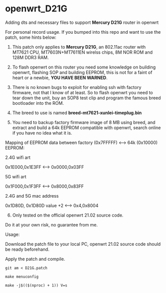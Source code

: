 # openwrt_D21G

Adding dts and necessary files to support **Mercury D21G** router in openwrt

For personal record usage. If you bumped into this repo and want to use the patch, some hints below:

1. This patch only applies to **Mercury D21G**, an 802.11ac router with MT7621 CPU, MT7603N+MT7611EN wirelss chips, 8M NOR ROM and 128M DDR3 RAM.
  
2. To flash openwrt on this router you need some knowledge on building openwrt, flashing SOP and building EEPROM, this is not for a faint of heart or a newbie, **YOU HAVE BEEN WARNED**.
  
3. There is no known bugs to exploit for enabling ssh with factory firmware, not that I know of at least. So to flash openwrt you need to tear down the unit, buy an SOP8 test clip and program the famous breed bootloader into the ROM.
  
4. The breed to use is named **breed-mt7621-xunlei-timeplug.bin**
  
5. You need to backup factory firmware image of 8 MB using breed, and extract and build a 64k EEPROM compatible with openwrt, search online if you have no idea what it is.
  
  Mapping of EEPROM data between factory (0x7FFFFF) <--> 64k (0x10000) EEPROM:
  
  2.4G wifi art
  
  0x1E000,0x1E3FF <--> 0x0000,0x03FF
  
  5G wifi art
  
  0x1F000,0x1F3FF <--> 0x8000,0x83FF
  
  2.4G and 5G mac address
  
  0x1D80D, 0x1D80D value +2 <--> 0x4,0x8004
  
6. Only tested on the official openwrt 21.02 source code.
  

Do it at your own risk, no guarantee from me.

Usage:

Download the patch file to your local PC, openwrt 21.02 source code should be ready beforehand.

Apply the patch and compile.

`git am < D21G.patch`

`make menuconfig`

`make -j$(($(nproc) + 1)) V=s`
